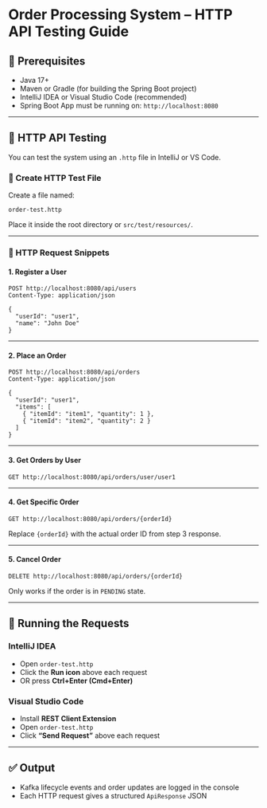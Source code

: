 # Order Processing System – HTTP API Testing Guide

## 🔧 Prerequisites

- Java 17+
- Maven or Gradle (for building the Spring Boot project)
- IntelliJ IDEA or Visual Studio Code (recommended)
- Spring Boot App must be running on: `http://localhost:8080`

---

## 🚀 HTTP API Testing

You can test the system using an `.http` file in IntelliJ or VS Code.

### 🔹 Create HTTP Test File

Create a file named:

```
order-test.http
```

Place it inside the root directory or `src/test/resources/`.

---

### 📩 HTTP Request Snippets

#### 1. Register a User

```http
POST http://localhost:8080/api/users
Content-Type: application/json

{
  "userId": "user1",
  "name": "John Doe"
}
```

---

#### 2. Place an Order

```http
POST http://localhost:8080/api/orders
Content-Type: application/json

{
  "userId": "user1",
  "items": [
    { "itemId": "item1", "quantity": 1 },
    { "itemId": "item2", "quantity": 2 }
  ]
}
```

---

#### 3. Get Orders by User

```http
GET http://localhost:8080/api/orders/user/user1
```

---

#### 4. Get Specific Order

```http
GET http://localhost:8080/api/orders/{orderId}
```

Replace `{orderId}` with the actual order ID from step 3 response.

---

#### 5. Cancel Order

```http
DELETE http://localhost:8080/api/orders/{orderId}
```

Only works if the order is in `PENDING` state.

---

## 🧪 Running the Requests

### IntelliJ IDEA
- Open `order-test.http`
- Click the **Run icon** above each request
- OR press **Ctrl+Enter (Cmd+Enter)**

### Visual Studio Code
- Install **REST Client Extension**
- Open `order-test.http`
- Click **“Send Request”** above each request

---

## ✅ Output

- Kafka lifecycle events and order updates are logged in the console
- Each HTTP request gives a structured `ApiResponse` JSON